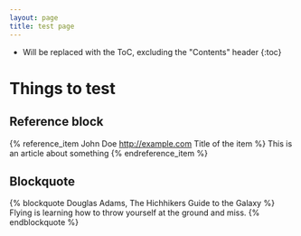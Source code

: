```yaml
---
layout: page
title: test page
---
```


* Will be replaced with the ToC, excluding the "Contents" header
{:toc}


# Things to test


## Reference block

{% reference_item John Doe http://example.com Title of the item %}
This is an article about something
{% endreference_item %}



## Blockquote

{% blockquote Douglas Adams, The Hichhikers Guide to the Galaxy %}
Flying is learning how to throw yourself at the ground and miss.
{% endblockquote %}

